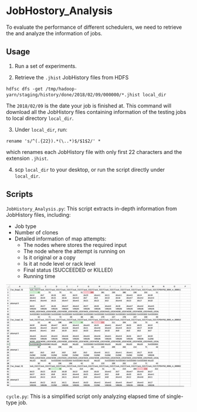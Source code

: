 # JobHostory_Analysis

To evaluate the performance of different schedulers, we need to retrieve the and analyze the information of jobs.

## Usage

1. Run a set of experiments.

2. Retrieve the `.jhist` JobHistory files from HDFS
```
hdfsc dfs -get /tmp/hadoop-yarn/staging/history/done/2018/02/09/000000/*.jhist local_dir
```
The `2018/02/09` is the date your job is finished at. This command will download all the JobHistory files containing information of the testing jobs to local directory `local_dir`.

3. Under `local_dir`, run:
```
rename 's/^(.{22}).*(\..*)$/$1$2/' *
```
which renames each JobHistory file with only first 22 characters and the extension `.jhist`.

4. scp `local_dir` to your desktop, or run the script directly under `local_dir`.

## Scripts

`JobHistory_Analysis.py`: This script extracts in-depth information from JobHistory files, including:

- Job type
- Number of clones
- Detailed information of map attempts:
	* The nodes where stores the required input
	* The node where the attempt is running on
	* Is it original or a copy
	* Is it at node level or rack level
	* Final status (SUCCEEDED or KILLED)
	* Running time
	
<img src="../pic/history.jpg" width="1200" />

`cycle.py`: This is a simplified script only analyzing elapsed time of single-type job.
